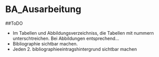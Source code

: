 # BA_Ausarbeitung

##ToDO
* Im Tabellen und Abbildungsverzeichniss, die Tabellen mit nummern unterschtreichen. Bei Abbildungen entsprechend...
* Bibliographie sichtbar machen.
* Jeden 2. bibliographieeintragshintergrund sichtbar machen
